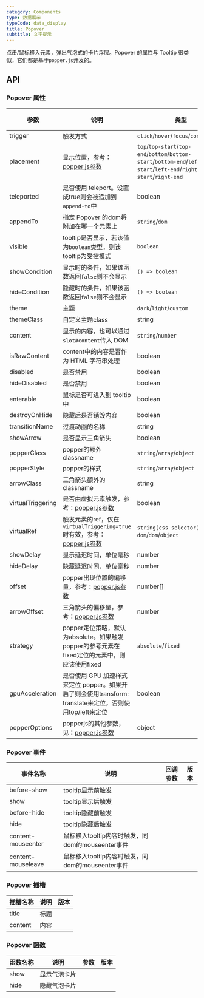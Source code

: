 ```yaml
---
category: Components
type: 数据展示
typeCode: data_display
title: Popover
subtitle: 文字提示
---
```


点击/鼠标移入元素，弹出气泡式的卡片浮层。Popover 的属性与 Tooltip 很类似，它们都是基于`popper.js`开发的。

## API

### Popover 属性

| 参数               | 说明                                                                                                       | 类型                                                                                                                                | 默认值      | 版本  |
|------------------|----------------------------------------------------------------------------------------------------------|-----------------------------------------------------------------------------------------------------------------------------------|----------|-----|
| trigger          | 触发方式                                                                                                     | `click`/`hover`/`focus`/`contextmenu`                                                                                             | hover    |  |
| placement        | 显示位置，参考：[popper.js参数](https://popper.js.org/docs/v2/)                                                    | `top`/`top-start`/`top-end`/`bottom`/`bottom-start`/`bottom-end`/`left`/`left-start`/`left-end`/`right`/`right-start`/`right-end` | bottom   |  |
| teleported       | 是否使用 teleport。设置成true则会被追加到`append-to`中                                                                  | boolean                                                                                                                           | true     |  |
| appendTo         | 指定 Popover 的dom将附加在哪一个元素上                                                                                 | `string`/`dom`                                                                                                                    | body     |  |
| visible          | tooltip是否显示，若该值为`boolean`类型，则该tooltip为受控模式                                                               | `boolean`                                                                                                                         | false    |
| showCondition    | 显示时的条件，如果该函数返回`false`则不会显示                                                                               | `() => boolean`                                                                                                                     |          |
| hideCondition    | 隐藏时的条件，如果该函数返回`false`则不会显示                                                                               | `() => boolean`                                                                                                                     |          |
| theme            | 主题                                                                                                       | `dark`/`light`/`custom`                                                                                                           | dark     |
| themeClass       | 自定义主题class                                                                                               | string                                                                                                                            |          |
| content          | 显示的内容，也可以通过`slot#content`传入 DOM                                                                          | `string`/`number`                                                                                                                 |          |
| isRawContent     | content中的内容是否作为 HTML 字符串处理                                                                               | boolean                                                                                                                           | false    |
| disabled         | 是否禁用                                                                                                     | boolean                                                                                                                           | false    |
| hideDisabled     | 是否禁用                                                                                                     | boolean                                                                                                                           | false    |
| enterable        | 鼠标是否可进入到 tooltip 中                                                                                       | boolean                                                                                                                           | true     |     |
| destroyOnHide    | 隐藏后是否销毁内容                                                                                                | boolean                                                                                                                           | false    |     |
| transitionName   | 过渡动画的名称                                                                                                  | string                                                                                                                            | fade     |     |
| showArrow        | 是否显示三角箭头                                                                                                 | boolean                                                                                                                           | true     |     |
| popperClass      | popper的额外classname                                                                                       | `string`/`array`/`object`                                                                                                         |          |     |
| popperStyle      | popper的样式                                                                                                | `string`/`array`/`object`                                                                                                         |          |     |
| arrowClass       | 三角箭头额外的classname                                                                                         | string                                                                                                                            |          |     |
| virtualTriggering | 是否由虚拟元素触发，参考：[popper.js参数](https://popper.js.org/docs/v2/virtual-elements/)                              | boolean                                                                                                                           | false    |     |
| virtualRef       | 触发元素的ref，仅在`virtualTriggering=true`时有效，参考：[popper.js参数](https://popper.js.org/docs/v2/virtual-elements/) | `string(css selector)`/`() => dom`/`dom`/`object`                                                                                 |          |     |
| showDelay        | 显示延迟时间，单位毫秒                                                                                              | number                                                                                                                            | 100      |     |
| hideDelay        | 隐藏延迟时间，单位毫秒                                                                                              | number                                                                                                                            | 100      |     |
| offset           | popper出现位置的偏移量，参考：[popper.js参数](https://popper.js.org/docs/v2/modifiers/offset/)                         | number[]                                                                                                                          | [0, 8]   |     |
| arrowOffset      | 三角箭头的偏移量，参考：[popper.js参数](https://popper.js.org/docs/v2/modifiers/arrow/)                                | number                                                                                                                            | 5        |     |
| strategy         | popper定位策略，默认为absolute。如果触发popper的参考元素在fixed定位的元素中，则应该使用fixed                                            | `absolute`/`fixed`                                                                                                                | absolute |     |
| gpuAcceleration  | 是否使用 GPU 加速样式来定位 popper。如果开启了则会使用transform: translate来定位，否则使用top/left来定位                                 | boolean                                                                                                                           | true     |     |
| popperOptions    | popperjs的其他参数，见：[popper.js参数](https://popper.js.org/docs/v2/)                                            | object                                                                                                                            | {}       |     |


### Popover 事件

| 事件名称               | 说明                                 | 回调参数 | 版本  |
|--------------------|------------------------------------|------|-----|
| before-show        | tooltip显示前触发                       |      |     |
| show               | tooltip显示后触发                       |      |     |
| before-hide        | tooltip隐藏前触发                       |      |     |
| hide               | tooltip隐藏后触发                       |      |     |
| content-mouseenter | 鼠标移入tooltip内容时触发，同dom的mouseenter事件 |      |     |
| content-mouseleave | 鼠标移入tooltip内容时触发，同dom的mouseenter事件 |      |     |

### Popover 插槽

| 插槽名称    | 说明  | 版本  |
|---------|-----|-----|
| title   | 标题  |     |
| content | 内容  |     |

### Popover 函数

| 函数名称 | 说明     | 参数  | 版本    |
|------|--------|-----|-------|
| show | 显示气泡卡片 |     |       |
| hide | 隐藏气泡卡片 |     |       |


